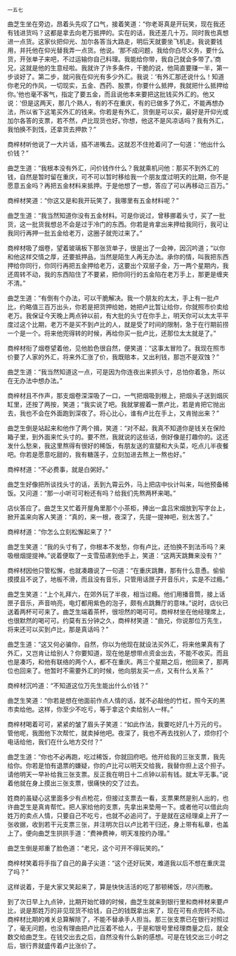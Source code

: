     一五七 

   曲芝生坐在旁边，昂着头先叹了口气，接着笑道：“你老哥真是开玩笑，现在我还有钱进货吗？这都是拿去向老万抵押的。实在的话，我还差几十万。同时我也真想进一点货。这家伙把仰光、加尔各答当大路走，明后天就要坐飞机走。我说要钱用，并托他在仰光替我弄一点货。他说。‘那不成问题，我给你白尽义务，要什么货，开张单子来吧，不过运输你自己料理。我能给你带，我自己就会多带了。’商兄，这就是他的生意经啦。我就许了许多条件，干脆的说，他简直要赚一半，第一步谈好了。第二步，就问我在仰光有多少外汇。我说：‘有外汇那还说什么！知道你老兄的作风，一切现实，五金、西药、股票，你要什么抵押，我就把什么抵押给你。’他也毫不客气，指定了要五金，而且说他本来要把这批钱买外汇的。他又说：‘但是这两天，那几个熟人，有的不在重庆，有的已做多了外汇，不能再想办法，所以省下这笔买外汇的钱来。你若是有外汇，货倒是可以买，最好是开仰光或加尔各答的支票，若不然，卢比现货也好。’你想，他这不是风凉话吗？我有外汇，我怕换不到饯，还拿货去押款？”

   商梓材听他说了一大片话，插不进嘴去。这就忍不住抢着问了一句道：“他出什么价钱？”

   曲芝生道：“我根本没有外汇，问价钱作什么？我就乘机问他：那买不到外汇的钱，自然是暂时留在重庆，可不可以暂时移给我一个朋友度过明天的比期，你不是愿意五金吗？再把五金材料来抵押。于是他想了一想，答应了可以再移动三百万。”

   商梓材笑道：“你这又是和我开玩笑了，我哪里有五金材料呢？”

   曲芝生道：“我当然知道你没有五金材料。可是你说过，曾移挪着头寸，买了一批货，这一批货我想总不会是过于冷门的东西。你若是肯拿出来押给我同行，我可让我同行再押一批五金给老万，这圈子就兜过来了。”

   商梓材吸了烟卷，望着玻璃板下那张货单子，很是出了一会神，因沉吟道；“以你和他这样交情之厚，还要抵押品，当然是陌生人再无办法。承你的情，叫我把东西押给你同行，你同行再把五金押给老万，这要出个双层子金，万一两个星期内，我还周转不动，我的东西陷住了不要紧，把你同行的五金陷在老万手上，那更是缠夹不清。”

   曲芝生道：“有倒有个办法，可以干脆解决。我一个朋友的太太，手上有一批卢比，约略值三百万出头，你若是把货押给她，她把卢比暂让给你，你就照市价卖给老万。我保证今天晚上两点钟以前，有大批的头寸在你手上，明天你可以太太平平度过这个比期，老万不是买不到卢比的人，就是受了时间的限制，急于在行期前捞一个是一个。将来他兜得转的时候，再给你买一批卢比，还那位太太就是了。”

   商梓材衔了烟卷望着他，见他脸色很自然，便笑道：“这事太冒险了。我现在照市价要了人家的外汇，将来外汇涨了价，我既赔本，又出利钱，那岂不是双蚀？”

   曲芝生道：“我当然知道这一点，可是因为你连夜出来抓头寸，总怕你着急，所以在无办法中想办法。”

   商梓材且不作声，那支烟卷深深吸了一口，一气把烟吸到根上，把烟头子送到烟灰缸里，还按了两按，笑道；“我实说了吧。我就掌握着一票卢比，若是肯把它抛出去，我也不会在外面跑到深夜了。将心比心，谁有卢比在手上，又肯抛出来？”

   曲芝生倒是站起来和他作了两个揖，笑道：“对不起，我真不知道你是钱关在保险箱子里，到外面来忙头寸的。要不然，我就说的这些话，倒好像是打趣你的。这还发什么愁来，我这里熬得有很好的稀饭，有朋友送的宣腿和大头菜，吃点儿半夜餐吧。你若是愿意吃甜的，我有糖莲子，立刻加进去熬上一熬也好。”

   商梓材道：“不必费事，就是白粥好。”

   曲芝生好像把所谈找头寸的话，丢到九霄云外，马上把店中伙计叫来，叫他预备稀饭。又问道：“那一小听可可粉还有吗？给我们先熬两杯来喝。”

   店伙答应了。曲芝生又忙着开屋角里那个小茶柜，捧出一盒吕宋烟放到写字台上，掀开盖来向客人笑道：“真的，来一根，夜深了，先提一提神吧，别太苦了。”

   商梓材道：“你怎么立刻松懈起来了？”

   曲芝生笑道：“我的头寸有了，你根本不发愁，你有卢比，还怕换不到法币吗？来吸根烟提提神。”说着便取了一支雪茄递到他手上，笑道：“这两天跳舞来没有？”

   商梓材因他只管松懈，也就凑趣说了一句道：“在重庆跳舞，那有什么意恿。偷偷摸摸且不说了，地板不滑，而且没有音乐，只管用话匣子开音乐片，实是不过瘾。”

   曲芝生笑道：“上个礼拜六，在郊外玩了半夜，相当过瘾。他们用播音筒，接上话匣子音乐，声音响亮，电灯都用紫色的泡子，颇有点跳舞厅的意味。”说时，店伙已送着两杯可可来了。曲芝生端着茶杯，很坦然的喝可可。商梓材坐在他经理席上，也很默然的喝可可。约莫有五分钟之久，商梓材笑道：“曲兄，你说那位万先生，将来还可以买到卢比，那是真话吗？”

   曲芝生道：“这又何必骗你，自然，你以为他现在就设法买外汇，将来他果真有了外汇，又岂肯让给别人？你要知道，现在他是想带点资金出去，不能不收买。而且也是凑巧，和他有联络的两个人，都不在重庆。两三个星期之后，他回来了，那两位也回来了。他暂时不需要外汇的时候，他向朋友买一点，又有什么关系？”

   商梓材沉吟道：“不知道这位万先生能出什么价钱？”

   曲芝生笑道：“你若是想在他面前作点人情的话，就不必敲他的竹杠，照今天的黑市卖给他。这样，你至少不吃亏，等于拿这个卖给别人一样。”

   商梓材喝着可可，紧紧的皱了眉头子笑道：“如此作法，我要吃好几十万元的亏。管他呢，我图他下次帮忙，就卖掉他吧。夜深了，我也不再去找别人了，烦你打个电话给他，我们在什么地方交付？”

   曲芝生道：“你也不必再跑，吃过稀饭，你就回府吧。他开给我的三张支票，我先给你。你若是怕有退票的嫌疑，你的卢比可以明天交给我，我替你担上这个担子。请他明天一早补给我三张支票。反正我在明日十二点钟以前有钱。就太平无事。”说着他就在身上摸出三张支票，很痛快的交了过去。

   姓商的虽疑心这里面多少有点枪花，但接过支票去一看，支票果然是别人出的，也许曲芝生是真肯帮忙。把人家给他的支票，先拿出来垫用一下。或者他可以借此向姓万的卖点人情，只要自己不吃亏，也就不必追问了。于是就在这经理桌上开了一张收据，收到若干元支票三张，并注明次日以卢比若干归还，身上带有私章，也盖上了。便向曲芝生拱拱手道：“费神费神，明天准按约办理。”

   曲芝生倒是郑重了脸色道：“老兄，这个可开不得玩笑的。”

   商梓材笑着将手指了自己的鼻子尖道：“这个还好玩笑，难道我以后不想在重庆混了吗？”

   这样说着，于是大家又笑起来了，算是快快活活的吃了那顿稀饭，尽兴而散。

   到了次日早上九点钟，比期开始忙碌的时候，曲芝生就来到银行里和商梓材来要卢比，说是那姓万的非见现货不给钱，自己的钱既拿出来了，现在可有点兜转不动。商梓材比期的难关总算解除了，不能不替承手人担当。那三张支票已在银行对照过了，毫无问题，也没有理由把卢比压着不给人，于是和银号里经理商量之后，就全数交给曲芝生。在钱交出去之后，自然没有什么新的感想。可是在钱交出三小时之后，银行界就盛传着卢比涨价了。

